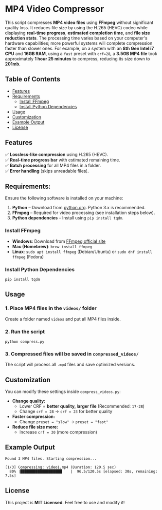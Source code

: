 # MP4 Video Compressor

This script compresses **MP4 video files** using **FFmpeg** without significant quality loss. It reduces file size by using the H.265 (HEVC) codec while displaying **real-time progress**, **estimated completion time**, and **file size reduction stats**. The processing time varies based on your computer's hardware capabilities; more powerful systems will complete compression faster than slower ones. For example, on a system with an **8th Gen Intel i7 CPU** and **16GB RAM**, using a `fast` preset with `crf=28`, a **3.5GB MP4 file** took approximately **1 hour 25 minutes** to compress, reducing its size down to **201mb**.

## Table of Contents

- [Features](#features)
- [Requirements](#requirements)
  - [Install FFmpeg](#install-ffmpeg)
  - [Install Python Dependencies](#install-python-dependencies)
- [Usage](#usage)
- [Customization](#customization)
- [Example Output](#example-output)
- [License](#license)

## Features

✅ **Lossless-like compression** using H.265 (HEVC).\
✅ **Real-time progress bar** with estimated remaining time.\
✅ **Batch processing** for all MP4 files in a folder.\
✅ **Error handling** (skips unreadable files).

## Requirements:

Ensure the following software is installed on your machine:

1. **Python** – Download from [python.org](https://www.python.org/downloads/). Python 3.x is recommended.
2. **FFmpeg** – Required for video processing (see installation steps below).
3. **Python dependencies** – Install using `pip install tqdm`.

### Install FFmpeg

- **Windows**: Download from [FFmpeg official site](https://ffmpeg.org/download.html)
- **Mac (Homebrew)**: `brew install ffmpeg`
- **Linux**: `sudo apt install ffmpeg` (Debian/Ubuntu) or `sudo dnf install ffmpeg` (Fedora)

### Install Python Dependencies

```
pip install tqdm
```

## Usage

### 1. Place MP4 files in the `videos/` folder

Create a folder named `videos` and put all MP4 files inside.

### 2. Run the script

```
python compress.py
```

### 3. Compressed files will be saved in `compressed_videos/`

The script will process all `.mp4` files and save optimized versions.

## Customization

You can modify these settings inside `compress_videos.py`:

- **Change quality:**
  - Lower CRF = **better quality, larger file** (Recommended: `17-28`)
  - Change `crf = 28` → `crf = 23` for better quality
- **Faster compression:**
  - Change `preset = "slow"` → `preset = "fast"`
- **Reduce file size more:**
  - Increase `crf = 30` (more compression)

## Example Output

```
Found 3 MP4 files. Starting compression...

[1/3] Compressing: video1.mp4 (Duration: 120.5 sec)
  80% |███████████████████▏   |  96.5/120.5s [elapsed: 30s, remaining: 7.5s]

```

## License

This project is **MIT Licensed**. Feel free to use and modify it!

